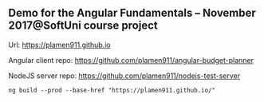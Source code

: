 ## Demo for the Angular Fundamentals – November 2017@SoftUni course project

Url: https://plamen911.github.io

Angular client repo: https://github.com/plamen911/angular-budget-planner

NodeJS server repo: https://github.com/plamen911/nodejs-test-server

`ng build --prod --base-href "https://plamen911.github.io/"`
